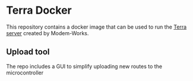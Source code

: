 # Terra Docker
This repository contains a docker image that can be used to run the [Terra server](https://github.com/modem-works/terra) created by Modem-Works.

## Upload tool
The repo includes a GUI to simplify uploading new routes to the microcontroller
